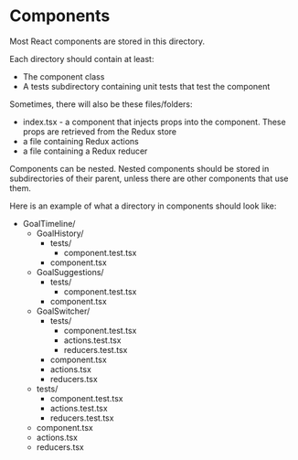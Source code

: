 # Components

Most React components are stored in this directory.

Each directory should contain at least:

- The component class
- A tests subdirectory containing unit tests that test the component

Sometimes, there will also be these files/folders:

- index.tsx - a component that injects props into the component. These props are
  retrieved from the Redux store
- a file containing Redux actions
- a file containing a Redux reducer

Components can be nested. Nested components should be stored in
subdirectories of their parent, unless there are other components that use
them.

Here is an example of what a directory in components should look like:

- GoalTimeline/
  - GoalHistory/
    - tests/
      - component.test.tsx
    - component.tsx
  - GoalSuggestions/
    - tests/
      - component.test.tsx
    - component.tsx
  - GoalSwitcher/
    - tests/
      - component.test.tsx
      - actions.test.tsx
      - reducers.test.tsx
    - component.tsx
    - actions.tsx
    - reducers.tsx
  - tests/
    - component.test.tsx
    - actions.test.tsx
    - reducers.test.tsx
  - component.tsx
  - actions.tsx
  - reducers.tsx

